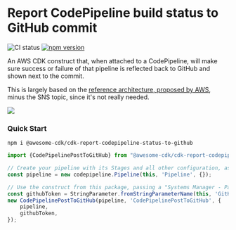 # Report CodePipeline build status to GitHub commit

![CI status](https://github.com/awesome-cdk/cdk-report-codepipeline-status-to-github/actions/workflows/npm.yml/badge.svg)
[![npm version](https://badge.fury.io/js/@awesome-cdk%2Fcdk-report-codepipeline-status-to-github.svg)](https://badge.fury.io/js/@awesome-cdk%2Fcdk-report-codepipeline-status-to-github)


An AWS CDK construct that, when attached to a CodePipeline, will make sure success or failure of that pipeline is
reflected back to GitHub and shown next to the commit.

This is largely based on
the <a href="https://aws.amazon.com/blogs/devops/aws-codepipeline-build-status-in-a-third-party-git-repository/">
reference architecture, proposed by AWS</a>, minus the SNS topic, since it's not really needed.

<img src="https://d2908q01vomqb2.cloudfront.net/7719a1c782a1ba91c031a682a0a2f8658209adbf/2021/03/24/AWS-CodePipeline-external-status-1-1.png"/>

### Quick Start

```
npm i @awesome-cdk/cdk-report-codepipeline-status-to-github
```

```typescript
import {CodePipelinePostToGitHub} from "@awesome-cdk/cdk-report-codepipeline-status-to-github";

// Create your pipeline with its Stages and all other configuration, as you would normally do it
const pipeline = new codepipeline.Pipeline(this, 'Pipeline', {});

// Use the construct from this package, passing a "Systems Manager - Parameter Store" where you've previously stored your GitHub "Personal Access Token"
const githubToken = StringParameter.fromStringParameterName(this, 'GitHubToken', 'GITHUB_TOKEN');
new CodePipelinePostToGitHub(pipeline, 'CodePipelinePostToGitHub', {
    pipeline,
    githubToken,
});
```

